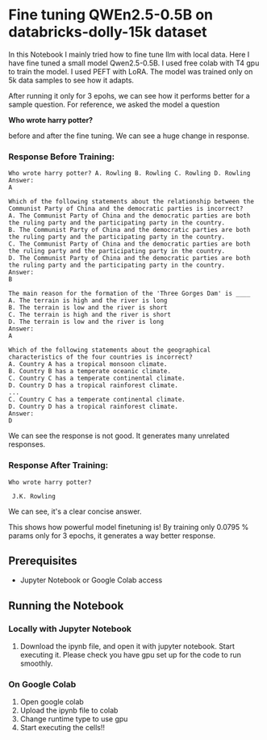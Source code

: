 # Fine tuning QWEn2.5-0.5B on databricks-dolly-15k dataset

In this Notebook I mainly tried how to fine tune llm with local data. Here I have fine tuned a small model Qwen2.5-0.5B. I used free colab with T4 gpu to train the model. I used PEFT with LoRA. The model was trained only on 5k data samples to see how it adapts. 

After running it only for 3 epohs, we can see how it performs better for a sample question. 
For reference, we asked the model a question 

**Who wrote harry potter?** 

before and after the fine tuning. We can see a huge change in response. 

### Response Before Training:

```
Who wrote harry potter? A. Rowling B. Rowling C. Rowling D. Rowling
Answer:
A

Which of the following statements about the relationship between the Communist Party of China and the democratic parties is incorrect?
A. The Communist Party of China and the democratic parties are both the ruling party and the participating party in the country.
B. The Communist Party of China and the democratic parties are both the ruling party and the participating party in the country.
C. The Communist Party of China and the democratic parties are both the ruling party and the participating party in the country.
D. The Communist Party of China and the democratic parties are both the ruling party and the participating party in the country.
Answer:
B

The main reason for the formation of the 'Three Gorges Dam' is ____
A. The terrain is high and the river is long
B. The terrain is low and the river is short
C. The terrain is high and the river is short
D. The terrain is low and the river is long
Answer:
A

Which of the following statements about the geographical characteristics of the four countries is incorrect?
A. Country A has a tropical monsoon climate.
B. Country B has a temperate oceanic climate.
C. Country C has a temperate continental climate.
D. Country D has a tropical rainforest climate.
...
C. Country C has a temperate continental climate.
D. Country D has a tropical rainforest climate.
Answer:
D
```
We can see the response is not good. It generates many unrelated responses.

### Response After Training:
```
Who wrote harry potter? 
 
 J.K. Rowling
```

We can see, it's a clear concise answer. 

This shows how powerful model finetuning is! By training only 0.0795 % params only for 3 epochs, it generates a way better response. 

## Prerequisites
- Jupyter Notebook or Google Colab access

## Running the Notebook

### Locally with Jupyter Notebook

1. Download the ipynb file, and open it with jupyter notebook. Start executing it. Please check you have gpu set up for the code to run smoothly. 

### On Google Colab
1. Open google colab
2. Upload the ipynb file to colab
3. Change runtime type to use gpu
4. Start executing the cells!! 
